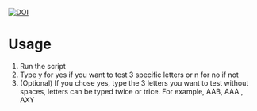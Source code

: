 [![DOI](https://zenodo.org/badge/670172305.svg)](https://zenodo.org/badge/latestdoi/670172305)

# Usage
1. Run the script
2. Type y for yes if you want to test 3 specific letters or n for no if not
3. (Optional) If you chose yes, type the 3 letters you want to test without spaces, letters can be typed twice or trice. For example, AAB, AAA , AXY